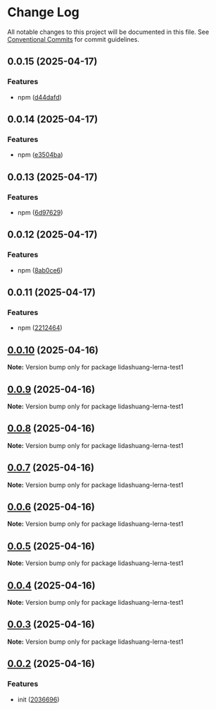 # Change Log

All notable changes to this project will be documented in this file.
See [Conventional Commits](https://conventionalcommits.org) for commit guidelines.

## 0.0.15 (2025-04-17)


### Features

* npm ([d44dafd](https://github.com/focusLee/lerna-test/commit/d44dafdf1ec49b59d95f98d65507c9d077f7b33e))





## 0.0.14 (2025-04-17)


### Features

* npm ([e3504ba](https://github.com/focusLee/lerna-test/commit/e3504ba1ab896ecc8b92eda983e0991ecf72a8d2))





## 0.0.13 (2025-04-17)


### Features

* npm ([6d97629](https://github.com/focusLee/lerna-test/commit/6d97629538d5c0dd150ae80984d14a194fe8bde4))





## 0.0.12 (2025-04-17)


### Features

* npm ([8ab0ce6](https://github.com/focusLee/lerna-test/commit/8ab0ce623ead1f868dcb63a7c36484882600cb85))





## 0.0.11 (2025-04-17)


### Features

* npm ([2212464](https://github.com/focusLee/lerna-test/commit/221246499b32670ab43c69c4307a698a15aa5efc))





## [0.0.10](https://github.com/focusLee/lerna-test/compare/v0.0.9...v0.0.10) (2025-04-16)

**Note:** Version bump only for package lidashuang-lerna-test1





## [0.0.9](https://github.com/focusLee/lerna-test/compare/v0.0.8...v0.0.9) (2025-04-16)

**Note:** Version bump only for package lidashuang-lerna-test1





## [0.0.8](https://github.com/focusLee/lerna-test/compare/v0.0.7...v0.0.8) (2025-04-16)

**Note:** Version bump only for package lidashuang-lerna-test1





## [0.0.7](https://github.com/focusLee/lerna-test/compare/v0.0.6...v0.0.7) (2025-04-16)

**Note:** Version bump only for package lidashuang-lerna-test1





## [0.0.6](https://github.com/focusLee/lerna-test/compare/v0.0.5...v0.0.6) (2025-04-16)

**Note:** Version bump only for package lidashuang-lerna-test1





## [0.0.5](https://github.com/focusLee/lerna-test/compare/v0.0.4...v0.0.5) (2025-04-16)

**Note:** Version bump only for package lidashuang-lerna-test1





## [0.0.4](https://github.com/focusLee/lerna-test/compare/v0.0.3...v0.0.4) (2025-04-16)

**Note:** Version bump only for package lidashuang-lerna-test1





## [0.0.3](https://github.com/focusLee/lerna-test/compare/v0.0.2...v0.0.3) (2025-04-16)

**Note:** Version bump only for package lidashuang-lerna-test1





## [0.0.2](https://github.com/focusLee/lerna-test/compare/v0.0.1...v0.0.2) (2025-04-16)


### Features

* init ([2036696](https://github.com/focusLee/lerna-test/commit/2036696d7aa0eaca87cbb2d726a2918f0a6499fe))
